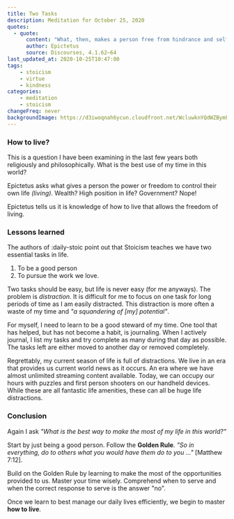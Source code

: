 ```yaml
---
title: Two Tasks
description: Meditation for October 25, 2020
quotes: 
  - quote:
      content: "What, then, makes a person free from hindrance and self-determining? For wealth doesn't, neither does high-office, state or kingdom—rather, something else must be found … in the case of living, it is the knowledge of how to live."
      author: Epictetus
      source: Discourses, 4.1.62–64
last_updated_at: 2020-10-25T10:47:00
tags:
    - stoicism
    - virtue
    - kindness
categories:
    - meditation
    - stoicism
changeFreq: never
backgroundImage: https://d3iwoqnah6ycun.cloudfront.net/WcluwknYQdWZBymkzm01-w.jpg
---
```


### How to live?

This is a question I have been examining in the last few years both religiously and philosophically. What is the best 
use of my time in this world?

Epictetus asks what gives a person the power or freedom to control their own life *(living)*. Wealth? High position in 
life? Government? Nope!

Epictetus tells us it is knowledge of how to live that allows the freedom of living.

### Lessons learned

The authors of :daily-stoic point out that Stoicism teaches we have two essential tasks in life. 

1. To be a good person
2. To pursue the work we love.

Two tasks should be easy, but life is never easy (for me anyways). The problem is *distraction*. It is difficult for me
to focus on one task for long periods of time as I am easily distracted. This distraction is more often a waste of my 
time and *"a squandering of [my] potential"*.

For myself, I need to learn to be a good steward of my time. One tool that has helped, but has not become a habit, is 
journaling. When I actively journal, I list my tasks and try complete as many during that day as possible. The tasks 
left are either moved to another day or removed completely.

Regrettably, my current season of life is full of distractions. We live in an era that provides us current world news as 
it occurs. An era where we have almost unlimited streaming content available. Today, we can occupy our hours with 
puzzles and first person shooters on our handheld devices. While these are all fantastic life amenities, these 
can all be huge life distractions.

### Conclusion

Again I ask *"What is the best way to make the most of my life in this world?"* 

Start by just being a good person. Follow the **Golden Rule**. *"So in everything, do to others what you would have 
them do to you …"* [Matthew 7:12].

Build on the Golden Rule by learning to make the most of the opportunities provided to us. Master your time wisely. 
Comprehend when to serve and when the correct response to serve is the answer "no".

Once we learn to best manage our daily lives efficiently, we begin to master **how to live**.
